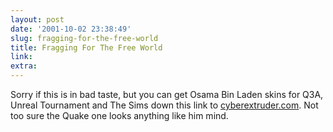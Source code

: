 ```yaml
---
layout: post
date: '2001-10-02 23:38:49'
slug: fragging-for-the-free-world
title: Fragging For The Free World
link: 
extra: 
---
```


Sorry if this is in bad taste, but you can get Osama Bin Laden skins for Q3A, Unreal Tournament and The Sims down this link to [cyberextruder.com](http://www.cyberextruder.com/template.asp?page=20). Not too sure the Quake one looks anything like him mind.